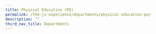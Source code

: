 ```yaml
---
title: Physical Education (PE)
permalink: /the-js-experience/departments/physical-education-pe/
description: ""
third_nav_title: Departments
---
```

